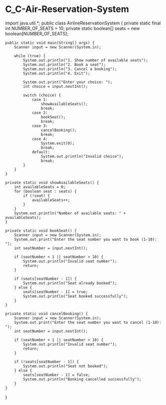 # C_C-Air-Reservation-System

import java.util.*;
public class AirlineReservationSystem {
    private static final int NUMBER_OF_SEATS = 10;
    private static boolean[] seats = new boolean[NUMBER_OF_SEATS];

    public static void main(String[] args) {
        Scanner input = new Scanner(System.in);

        while (true) {
            System.out.println("1. Show number of available seats");
            System.out.println("2. Book a seat");
            System.out.println("3. Cancel a booking");
            System.out.println("4. Exit");

            System.out.print("Enter your choice: ");
            int choice = input.nextInt();

            switch (choice) {
                case 1:
                    showAvailableSeats();
                    break;
                case 2:
                    bookSeat();
                    break;
                case 3:
                    cancelBooking();
                    break;
                case 4:
                    System.exit(0);
                    break;
                default:
                    System.out.println("Invalid choice");
                    break;
            }
        }
    }

    private static void showAvailableSeats() {
        int availableSeats = 0;
        for (boolean seat : seats) {
            if (!seat) {
                availableSeats++;
            }
        }
        System.out.println("Number of available seats: " + availableSeats);
    }

    private static void bookSeat() {
        Scanner input = new Scanner(System.in);
        System.out.print("Enter the seat number you want to book (1-10): ");
        int seatNumber = input.nextInt();

        if (seatNumber < 1 || seatNumber > 10) {
            System.out.println("Invalid seat number");
            return;
        }

        if (seats[seatNumber - 1]) {
            System.out.println("Seat already booked");
        } else {
            seats[seatNumber - 1] = true;
            System.out.println("Seat booked successfully");
        }
    }

    private static void cancelBooking() {
        Scanner input = new Scanner(System.in);
        System.out.print("Enter the seat number you want to cancel (1-10): ");
        int seatNumber = input.nextInt();

        if (seatNumber < 1 || seatNumber > 10) {
            System.out.println("Invalid seat number");
            return;
        }

        if (!seats[seatNumber - 1]) {
            System.out.println("Seat not booked");
        } else {
            seats[seatNumber - 1] = false;
            System.out.println("Booking cancelled successfully");
        }
    }
}
